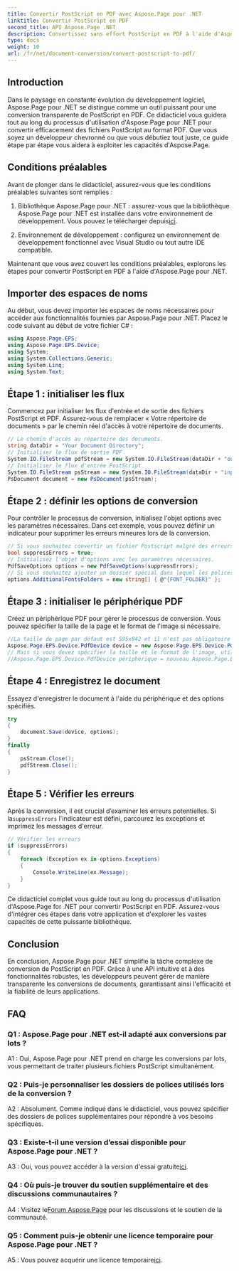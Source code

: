 ```yaml
---
title: Convertir PostScript en PDF avec Aspose.Page pour .NET
linktitle: Convertir PostScript en PDF
second_title: API Aspose.Page .NET
description: Convertissez sans effort PostScript en PDF à l'aide d'Aspose.Page pour .NET. Robuste, fiable et convivial pour les développeurs.
type: docs
weight: 10
url: /fr/net/document-conversion/convert-postscript-to-pdf/
---
```

## Introduction

Dans le paysage en constante évolution du développement logiciel, Aspose.Page pour .NET se distingue comme un outil puissant pour une conversion transparente de PostScript en PDF. Ce didacticiel vous guidera tout au long du processus d'utilisation d'Aspose.Page pour .NET pour convertir efficacement des fichiers PostScript au format PDF. Que vous soyez un développeur chevronné ou que vous débutiez tout juste, ce guide étape par étape vous aidera à exploiter les capacités d'Aspose.Page.

## Conditions préalables

Avant de plonger dans le didacticiel, assurez-vous que les conditions préalables suivantes sont remplies :

1.  Bibliothèque Aspose.Page pour .NET : assurez-vous que la bibliothèque Aspose.Page pour .NET est installée dans votre environnement de développement. Vous pouvez le télécharger depuis[ici](https://releases.aspose.com/page/net/).

2. Environnement de développement : configurez un environnement de développement fonctionnel avec Visual Studio ou tout autre IDE compatible.

Maintenant que vous avez couvert les conditions préalables, explorons les étapes pour convertir PostScript en PDF à l'aide d'Aspose.Page pour .NET.

## Importer des espaces de noms

Au début, vous devez importer les espaces de noms nécessaires pour accéder aux fonctionnalités fournies par Aspose.Page pour .NET. Placez le code suivant au début de votre fichier C# :

```csharp
using Aspose.Page.EPS;
using Aspose.Page.EPS.Device;
using System;
using System.Collections.Generic;
using System.Linq;
using System.Text;
```

## Étape 1 : initialiser les flux

Commencez par initialiser les flux d'entrée et de sortie des fichiers PostScript et PDF. Assurez-vous de remplacer « Votre répertoire de documents » par le chemin réel d'accès à votre répertoire de documents.

```csharp
// Le chemin d'accès au répertoire des documents.
string dataDir = "Your Document Directory";
// Initialiser le flux de sortie PDF
System.IO.FileStream pdfStream = new System.IO.FileStream(dataDir + "outputPDF_out.pdf", System.IO.FileMode.Create, System.IO.FileAccess.Write);
// Initialiser le flux d'entrée PostScript
System.IO.FileStream psStream = new System.IO.FileStream(dataDir + "input.ps", System.IO.FileMode.Open, System.IO.FileAccess.Read);
PsDocument document = new PsDocument(psStream);
```

## Étape 2 : définir les options de conversion

Pour contrôler le processus de conversion, initialisez l'objet options avec les paramètres nécessaires. Dans cet exemple, vous pouvez définir un indicateur pour supprimer les erreurs mineures lors de la conversion.

```csharp
// Si vous souhaitez convertir un fichier Postscript malgré des erreurs mineures, définissez cet indicateur
bool suppressErrors = true;
// Initialisez l'objet d'options avec les paramètres nécessaires.
PdfSaveOptions options = new PdfSaveOptions(suppressErrors);
// Si vous souhaitez ajouter un dossier spécial dans lequel les polices sont stockées. Le dossier des polices par défaut dans le système d'exploitation est toujours inclus.
options.AdditionalFontsFolders = new string[] { @"{FONT_FOLDER}" };
```

## Étape 3 : initialiser le périphérique PDF

Créez un périphérique PDF pour gérer le processus de conversion. Vous pouvez spécifier la taille de la page et le format de l'image si nécessaire.

```csharp
//La taille de page par défaut est 595x842 et il n'est pas obligatoire de la définir dans PdfDevice
Aspose.Page.EPS.Device.PdfDevice device = new Aspose.Page.EPS.Device.PdfDevice(pdfStream);
// Mais si vous devez spécifier la taille et le format de l'image, utilisez la ligne suivante
//Aspose.Page.EPS.Device.PdfDevice périphérique = nouveau Aspose.Page.EPS.Device.PdfDevice(pdfStream, nouveau System.Drawing.Size(595, 842));
```

## Étape 4 : Enregistrez le document

Essayez d'enregistrer le document à l'aide du périphérique et des options spécifiés.

```csharp
try
{
    document.Save(device, options);
}
finally
{
    psStream.Close();
    pdfStream.Close();
}
```

## Étape 5 : Vérifier les erreurs

 Après la conversion, il est crucial d’examiner les erreurs potentielles. Si la`suppressErrors` l'indicateur est défini, parcourez les exceptions et imprimez les messages d'erreur.

```csharp
// Vérifier les erreurs
if (suppressErrors)
{
    foreach (Exception ex in options.Exceptions)
    {
        Console.WriteLine(ex.Message);
    }
}
```

Ce didacticiel complet vous guide tout au long du processus d'utilisation d'Aspose.Page for .NET pour convertir PostScript en PDF. Assurez-vous d'intégrer ces étapes dans votre application et d'explorer les vastes capacités de cette puissante bibliothèque.

## Conclusion

En conclusion, Aspose.Page pour .NET simplifie la tâche complexe de conversion de PostScript en PDF. Grâce à une API intuitive et à des fonctionnalités robustes, les développeurs peuvent gérer de manière transparente les conversions de documents, garantissant ainsi l'efficacité et la fiabilité de leurs applications.

## FAQ

### Q1 : Aspose.Page pour .NET est-il adapté aux conversions par lots ?

A1 : Oui, Aspose.Page pour .NET prend en charge les conversions par lots, vous permettant de traiter plusieurs fichiers PostScript simultanément.

### Q2 : Puis-je personnaliser les dossiers de polices utilisés lors de la conversion ?

A2 : Absolument. Comme indiqué dans le didacticiel, vous pouvez spécifier des dossiers de polices supplémentaires pour répondre à vos besoins spécifiques.

### Q3 : Existe-t-il une version d’essai disponible pour Aspose.Page pour .NET ?

 A3 : Oui, vous pouvez accéder à la version d'essai gratuite[ici](https://releases.aspose.com/).

### Q4 : Où puis-je trouver du soutien supplémentaire et des discussions communautaires ?

 A4 : Visitez le[Forum Aspose.Page](https://forum.aspose.com/c/page/39) pour les discussions et le soutien de la communauté.

### Q5 : Comment puis-je obtenir une licence temporaire pour Aspose.Page pour .NET ?

 A5 : Vous pouvez acquérir une licence temporaire[ici](https://purchase.aspose.com/temporary-license/).